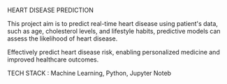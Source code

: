 HEART DISEASE PREDICTION

This project aim is to predict real-time heart disease using patient's data, such as age, cholesterol levels, and lifestyle habits, predictive models can assess the likelihood of heart disease.
    
Effectively predict heart disease risk, enabling personalized medicine and improved healthcare outcomes.
    
TECH STACK : Machine Learning, Python, Jupyter Noteb
